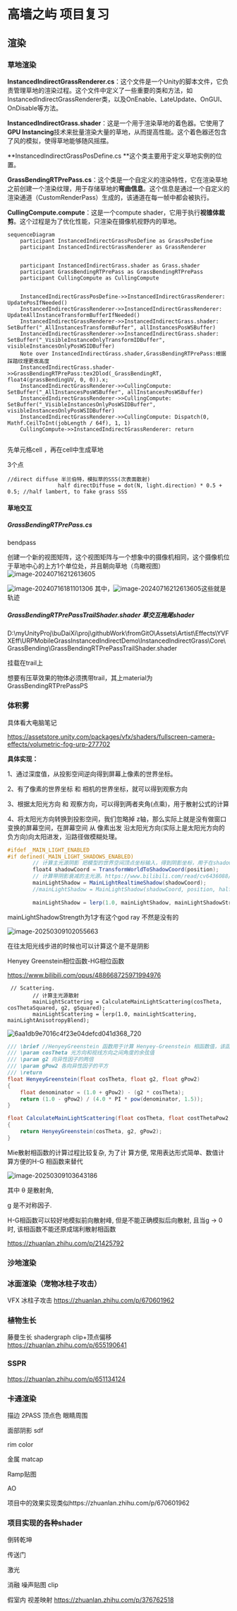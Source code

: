 # 高墙之屿 项目复习

## 渲染



### 草地渲染

**InstancedIndirectGrassRenderer.cs**：这个文件是一个Unity的脚本文件，它负责管理草地的渲染过程。这个文件中定义了一些重要的类和方法，如InstancedIndirectGrassRenderer类，以及OnEnable、LateUpdate、OnGUI、OnDisable等方法。

**InstancedIndirectGrass.shader**：这是一个用于渲染草地的着色器。它使用了**GPU Instancing**技术来批量渲染大量的草地，从而提高性能。这个着色器还包含了风的模拟，使得草地能够随风摇摆。

**InstancedIndirectGrassPosDefine.cs **这个类主要用于定义草地实例的位置。

**GrassBendingRTPrePass.cs**：这个类是一个自定义的渲染特性，它在渲染草地之前创建一个渲染纹理，用于存储草地的**弯曲信息**。这个信息是通过一个自定义的渲染通道（CustomRenderPass）生成的，该通道在每一帧中都会被执行。  

**CullingCompute.compute**：这是一个compute shader，它用于执行**视锥体裁剪**。这个过程是为了优化性能，只渲染在摄像机视野内的草地。  

```mermaid
sequenceDiagram
    participant InstancedIndirectGrassPosDefine as GrassPosDefine
    participant InstancedIndirectGrassRenderer as GrassRenderer


    participant InstancedIndirectGrass.shader as Grass.shader
    participant GrassBendingRTPrePass as GrassBendingRTPrePass
    participant CullingCompute as CullingCompute


    InstancedIndirectGrassPosDefine->>InstancedIndirectGrassRenderer: UpdatePosIfNeeded()
    InstancedIndirectGrassRenderer->>InstancedIndirectGrassRenderer: UpdateAllInstanceTransformBufferIfNeeded()
    InstancedIndirectGrassRenderer->>InstancedIndirectGrass.shader: SetBuffer("_AllInstancesTransformBuffer", allInstancesPosWSBuffer)
    InstancedIndirectGrassRenderer->>InstancedIndirectGrass.shader: SetBuffer("_VisibleInstanceOnlyTransformIDBuffer", visibleInstancesOnlyPosWSIDBuffer)
    Note over InstancedIndirectGrass.shader,GrassBendingRTPrePass:根据踩踏纹理更改高度
    InstancedIndirectGrass.shader->>GrassBendingRTPrePass:tex2Dlod(_GrassBendingRT, float4(grassBendingUV, 0, 0)).x;
    InstancedIndirectGrassRenderer->>CullingCompute: SetBuffer("_AllInstancesPosWSBuffer", allInstancesPosWSBuffer)
    InstancedIndirectGrassRenderer->>CullingCompute: SetBuffer("_VisibleInstancesOnlyPosWSIDBuffer", visibleInstancesOnlyPosWSIDBuffer)
    InstancedIndirectGrassRenderer->>CullingCompute: Dispatch(0, Mathf.CeilToInt(jobLength / 64f), 1, 1)
    CullingCompute->>InstancedIndirectGrassRenderer: return
    

```

先单元格cell ，再在cell中生成草地

3个点

```
//direct diffuse 半兰伯特，模拟草的SSS(次表面散射)
                half directDiffuse = dot(N, light.direction) * 0.5 + 0.5; //half lambert, to fake grass SSS

```

#### 草地交互

##### GrassBendingRTPrePass.cs

bendpass

创建一个新的视图矩阵，这个视图矩阵与一个想象中的摄像机相同，这个摄像机位于草地中心的上方1个单位处，并且朝向草地（鸟瞰视图）![image-20240716212613605](assets/image-20240716212613605.png)





![image-20240716181101306](assets/image-20240716181101306.png) 其中，![image-20240716212613605](assets/image-20240716212613605.png)这些就是轨迹



##### GrassBendingRTPrePassTrailShader.shader 草交互拖尾shader

D:\myUnityProj\buDaiXi\proj\githubWork\fromGitO\Assets\Artist\Effects\YVFXEff\URPMobileGrassInstancedIndirectDemo\InstancedIndirectGrass\Core\GrassBending\GrassBendingRTPrePassTrailShader.shader

挂载在trail上

想要有压草效果的物体必须携带trail，其上material为GrassBendingRTPrePassPS



### 体积雾

具体看大电脑笔记

https://assetstore.unity.com/packages/vfx/shaders/fullscreen-camera-effects/volumetric-fog-urp-277702

**具体实现：**

1、通过深度值，从投影空间逆向得到屏幕上像素的世界坐标。

2、有了像素的世界坐标 和 相机的世界坐标，就可以得到观察方向

3、根据太阳光方向 和 观察方向，可以得到两者夹角(点乘)，用于散射公式的计算

4、将太阳光方向转换到投影空间，我们忽略掉 z轴，那么实际上就是没有做窗口变换的屏幕空间，在屏幕空间 从 像素出发 沿太阳光方向(实际上是太阳光方向的负方向)向太阳进发，沿路径做模糊处理。



```GLSL
#ifdef _MAIN_LIGHT_ENABLED 
#if defined(_MAIN_LIGHT_SHADOWS_ENABLED)
        // 计算主光源阴影 把模型的世界空间顶点坐标输入，得到阴影坐标，用于在shadowmap下进行比较。 
        float4 shadowCoord = TransformWorldToShadowCoord(position);
        // 计算带阴影衰减的主光源。https://www.bilibili.com/read/cv6436088/ 
        mainLightShadow = MainLightRealtimeShadow(shadowCoord);
        //mainLightShadow = MainLightShadow(shadowCoord, position, half4(1.0, 1.0, 1.0, 1.0), _MainLightOcclusionProbes);
        
        mainLightShadow = lerp(1.0, mainLightShadow, mainLightShadowStrength);
```

mainLightShadowStrength为1才有这个god ray 不然是没有的

![image-20250309102055663](assets/image-20250309102055663.png)

在往太阳光线步进的时候也可以计算这个是不是阴影



Henyey Greenstein相位函数-HG相位函数

https://www.bilibili.com/opus/488668725971994976

```
 // Scattering.
        // 计算主光源散射
        mainLightScattering = CalculateMainLightScattering(cosTheta, cosThetaSquared, g2, gSquared);
        mainLightScattering = lerp(1.0, mainLightScattering, mainLightAnisotropyBlend);
```

![6aa1db9e7016c4f23e04defcd041d368_720](assets/6aa1db9e7016c4f23e04defcd041d368_720.png)



```C#
/// \brief //HenyeyGreenstein 函数用于计算 Henyey-Greenstein 相函数值，该函数在常用于模拟参与介质（如雾或烟雾）中的光散射。
/// \param cosTheta 光方向和视线方向之间角度的余弦值
/// \param g2 向异性因子的两倍
/// \param gPow2 各向异性因子的平方
/// \return 
float HenyeyGreenstein(float cosTheta, float g2, float gPow2)
{
    float denominator = (1.0 + gPow2) - (g2 * cosTheta);
    return (1.0 - gPow2) / (4.0 * PI * pow(denominator, 1.5));
}

float CalculateMainLightScattering(float cosTheta, float costThetaPow2, float g2, float gPow2)
{
    return HenyeyGreenstein(cosTheta, g2, gPow2);
}
```

Mie散射相函数的计算过程比较复杂, 为了计 算方便, 常用表达形式简单、数值计算方便的H-G 相函数来替代

![image-20250309103643186](assets/image-20250309103643186.png)

其中 θ 是散射角,

 g 是不对称因子.

 H-G相函数可以较好地模拟前向散射峰, 但是不能正确模拟后向散射, 且当g → 0时, 该相函数不能还原成瑞利散射相函数

https://zhuanlan.zhihu.com/p/21425792



### 沙地渲染



### 冰面渲染（宠物冰柱子攻击）

VFX 冰柱子攻击 https://zhuanlan.zhihu.com/p/670601962

### 植物生长

藤曼生长 shadergraph clip+顶点偏移 https://zhuanlan.zhihu.com/p/655190641

### SSPR

https://zhuanlan.zhihu.com/p/651134124

### 卡通渲染

描边 2PASS 顶点色 眼睛周围

面部阴影 sdf

rim color 

金属 matcap

Ramp贴图

AO

项目中的效果实现类似https://zhuanlan.zhihu.com/p/670601962

### 项目实现的各种shader

倒转乾坤

传送门

激光

消融 噪声贴图 clip



假室内 视差映射 https://zhuanlan.zhihu.com/p/376762518

